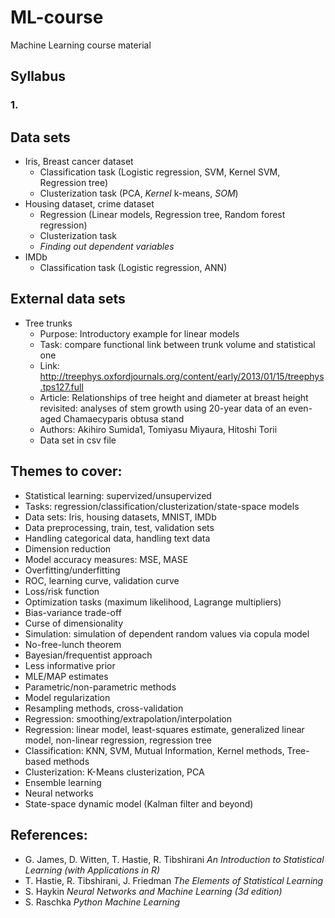 # ML-course
Machine Learning course material

## Syllabus
### 1. 

## Data sets
- Iris, Breast cancer dataset
  - Classification task (Logistic regression, SVM, Kernel SVM, Regression tree)
  - Clusterization task (PCA, *Kernel* k-means, *SOM*)
- Housing dataset, crime dataset 
  - Regression (Linear models, Regression tree, Random forest regression)
  - Clusterization task
  - *Finding out dependent variables*
- IMDb
  - Classification task (Logistic regression, ANN)
## External data sets
- Tree trunks 
  - Purpose: Introductory example for linear models
  - Task: compare functional link between trunk volume and statistical one
  - Link: http://treephys.oxfordjournals.org/content/early/2013/01/15/treephys.tps127.full
  - Article: Relationships of tree height and diameter at breast height revisited: analyses of stem growth using 20-year data of an even-aged Chamaecyparis obtusa stand
  - Authors: Akihiro Sumida1, Tomiyasu Miyaura, Hitoshi Torii
  - Data set in csv file

## Themes to cover:
- Statistical learning: supervized/unsupervized
- Tasks: regression/classification/clusterization/state-space models
- Data sets: Iris, housing datasets, MNIST, IMDb
- Data preprocessing, train, test, validation sets
- Handling categorical data, handling text data
- Dimension reduction
- Model accuracy measures: MSE, MASE
- Overfitting/underfitting
- ROC, learning curve, validation curve
- Loss/risk function
- Optimization tasks (maximum likelihood, Lagrange multipliers)
- Bias-variance trade-off
- Curse of dimensionality
- Simulation: simulation of dependent random values via copula model
- No-free-lunch theorem
- Bayesian/frequentist approach
- Less informative prior
- MLE/MAP estimates
- Parametric/non-parametric methods
- Model regularization
- Resampling methods, cross-validation
- Regression: smoothing/extrapolation/interpolation
- Regression: linear model, least-squares estimate, generalized linear model, non-linear regression, regression tree
- Classification: KNN, SVM, Mutual Information, Kernel methods, Tree-based methods
- Clusterization: K-Means clusterization, PCA
- Ensemble learning
- Neural networks
- State-space dynamic model (Kalman filter and beyond)

## References:
- G. James, D. Witten, T. Hastie, R. Tibshirani *An Introduction to Statistical Learning (with Applications in R)*
- T. Hastie, R. Tibshirani, J. Friedman *The Elements of Statistical Learning*
- S. Haykin *Neural Networks and Machine Learning (3d edition)*
- S. Raschka *Python Machine Learning*
